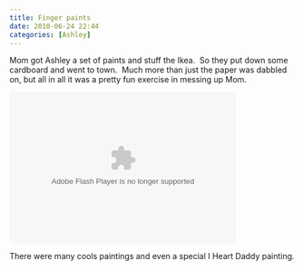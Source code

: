 ```yaml
---
title: Finger paints
date: 2010-06-24 22:44
categories: [Ashley]
---
```

<p>Mom got Ashley a set of paints and stuff the Ikea.  So they put down some cardboard and went to town.  Much more than just the paper was dabbled on, but all in all it was a pretty fun exercise in messing up Mom.</p>  <p><embed type="application/x-shockwave-flash" src="http://picasaweb.google.com/s/c/bin/slideshow.swf" width="400" height="267" flashvars="host=picasaweb.google.com&amp;hl=en_US&amp;feat=flashalbum&amp;RGB=0x000000&amp;feed=http%3A%2F%2Fpicasaweb.google.com%2Fdata%2Ffeed%2Fapi%2Fuser%2Fwyseguys%2Falbumid%2F5484710939389909617%3Falt%3Drss%26kind%3Dphoto%26authkey%3DGv1sRgCOCFpJ7hj7mE9gE%26hl%3Den_US" pluginspage="http://www.macromedia.com/go/getflashplayer" /></p>  <p>There were many cools paintings and even a special I Heart Daddy painting.</p>
